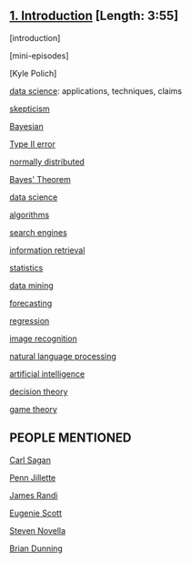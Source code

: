 ## [1. Introduction](http://dataskeptic.com/epnotes/ep001.php) [Length: 3:55]

[introduction]

[mini-episodes]

[Kyle Polich]

[data science](https://en.wikipedia.org/wiki/Data_science): applications, techniques, claims

[skepticism](https://en.wikipedia.org/wiki/Skepticism)

[Bayesian](https://en.wikipedia.org/wiki/Bayesian)

[Type II error](https://en.wikipedia.org/wiki/Type_I_and_type_II_errors#Type_II_error)

[normally distributed](https://en.wikipedia.org/wiki/Normally_distributed)
	
[Bayes' Theorem](https://en.wikipedia.org/wiki/Bayes's_Theorem)

[data science](https://en.wikipedia.org/wiki/Data_science)

[algorithms](https://en.wikipedia.org/wiki/Algorithms)

[search engines](https://en.wikipedia.org/wiki/Web_search_engine)

[information retrieval](https://en.wikipedia.org/wiki/Information_retrieval)

[statistics](https://en.wikipedia.org/wiki/Statistics)

[data mining](https://en.wikipedia.org/wiki/Data_mining)

[forecasting](https://en.wikipedia.org/wiki/Forecasting)

[regression](https://en.wikipedia.org/wiki/Regression_analysis)

[image recognition](https://en.wikipedia.org/wiki/Computer_vision#Recognition)

[natural language processing](https://en.wikipedia.org/wiki/Natural_language_processing)

[artificial intelligence](https://en.wikipedia.org/wiki/Artificial_intelligence)

[decision theory](https://en.wikipedia.org/wiki/Decision_theory)

[game theory](https://en.wikipedia.org/wiki/Game_theory)

## PEOPLE MENTIONED

[Carl Sagan](https://en.wikipedia.org/wiki/Carl_Sagan)

[Penn Jillette](https://en.wikipedia.org/wiki/Penn_Jillette)

[James Randi](https://en.wikipedia.org/wiki/James_Randi)

[Eugenie Scott](https://en.wikipedia.org/wiki/Eugenie_Scott)

[Steven Novella](https://en.wikipedia.org/wiki/Steven_Novella)

[Brian Dunning](https://en.wikipedia.org/wiki/Brian_Dunning_%28author%29)



